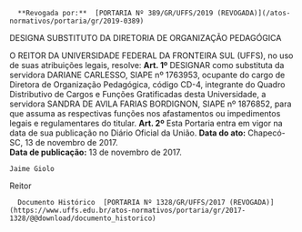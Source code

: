       **Revogada por:**  [PORTARIA Nº 389/GR/UFFS/2019 (REVOGADA)](/atos-normativos/portaria/gr/2019-0389) 

   DESIGNA SUBSTITUTO DA DIRETORIA DE ORGANIZAÇÃO PEDAGÓGICA  

 O REITOR DA UNIVERSIDADE FEDERAL DA FRONTEIRA SUL (UFFS), no uso de suas atribuições legais, resolve:   **Art. 1º** DESIGNAR como substituta da servidora DARIANE CARLESSO, SIAPE nº 1763953, ocupante do cargo de Diretora de Organização Pedagógica, código CD-4, integrante do Quadro Distributivo de Cargos e Funções Gratificadas desta Universidade, a servidora SANDRA DE AVILA FARIAS BORDIGNON, SIAPE nº 1876852, para que assuma as respectivas funções nos afastamentos ou impedimentos legais e regulamentares do titular.   **Art. 2º** Esta Portaria entra em vigor na data de sua publicação no Diário Oficial da União.      **Data do ato:** Chapecó-SC, 13 de novembro de 2017.   
 **Data de publicação:**  13 de novembro de 2017. 

    Jaime Giolo   
 Reitor 

      Documento Histórico  [PORTARIA Nº 1328/GR/UFFS/2017 (REVOGADA)](https://www.uffs.edu.br/atos-normativos/portaria/gr/2017-1328/@@download/documento_historico)     
      
